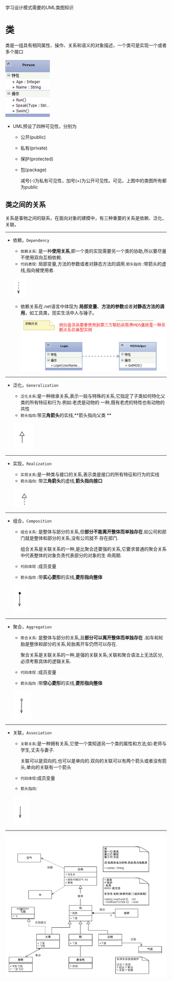 学习设计模式需要的UML类图知识

# 类

类是一组具有相同属性、操作、关系和语义的对象描述，一个类可是实现一个或者多个接口

![](https://raw.githubusercontent.com/JayChenFE/pic/master/20190503160656.png)

- UML预设了四种可见性，分别为

  - 公开(public)

  - 私有(private)

  - 保护(protected)

  - 包(package)

     减号(-)为私有可见性，加号(+)为公开可见性。可见，上图中的类图所有都为public

## 类之间的关系

关系是事物之间的联系，在面向对象的建模中，有三种重要的关系是依赖、泛化、关联。

----

- 依赖，`Dependency`
  - `依赖关系`: 是一种**使用关系**,即一个类的实现需要另一个类的协助,所以要尽量不使用双向互相依赖.
  - `代码表现`: 局部变量,方法的参数或者对静态方法的调用.`箭头指向` :带箭头的虚线,指向被使用者. 

  ![](https://raw.githubusercontent.com/JayChenFE/pic/master/design_pattern/006.png) 

  - 依赖关系在.net语言中体现为 **局部变量**、**方法的参数**或者**对静态方法的调用**，如工具类，现实生活中人与锤子。

    ![](https://raw.githubusercontent.com/JayChenFE/pic/master/20190503161245.png)

----

- 泛化，`Generalization`
  - `泛化关系`:是一种继承关系,表示一般与特殊的关系,它指定了子类如何特化父类的所有特征和行为.例如:老虎是动物的 一种,既有老虎的特性也有动物的共性
  - `箭头指向`:带**三角箭头**的实线,**箭头指向父类 **

  ![](https://raw.githubusercontent.com/JayChenFE/pic/master/design_pattern/001.png)

----

- 实现，`Realization`

  - `实现关系`:是一种类与接口的关系,表示类是接口的所有特征和行为的实线 
  - `箭头指向`: 带**三角箭头**的虚线,**箭头指向接口**

  ![](https://raw.githubusercontent.com/JayChenFE/pic/master/design_pattern/002.png)

----

- 组合，`Composition`

  - `组合关系`: 是整体与部分的关系,但**部分不能离开整体而单独存在**.如公司和部门就是整体和部分的关系,没有公司就不   存在部门.

    组合关系是关联关系的一种,是比聚合还要强的关系,它要求普通的聚合关系中代表整体的对象负责代表部分的对象的生 命周期.

  - `代码体现` :成员变量

  - `箭头指向` :带**实心菱形**的实线,**菱形指向整体**

  ![](https://raw.githubusercontent.com/JayChenFE/pic/master/design_pattern/003.png)

----

- 聚合，`Aggregation`

  - `聚合关系`: 是整体与部分的关系,且**部分可以离开整体而单独存在** .如车和轮胎是整体和部分的关系,轮胎离开车仍然可以存在.

    聚合关系是关联关系的一种,是强的关联关系;关联和聚合语法上无法区分,必须考察具体的逻辑关系.

  - `代码体现` :成员变量

  - `箭头指向` :带**空心菱形**的实线,**菱形指向整体**

  ![](https://raw.githubusercontent.com/JayChenFE/pic/master/design_pattern/004.png)

----

- 关联，`Association`

  - `关联关系`:是一种拥有关系,它使一个类知道另一个类的属性和方法;如:老师与学生,丈夫与妻子.

    关联可以是双向的,也可以是单向的.双向的关联可以有两个箭头或者没有箭头,单向的关联有一个箭头

  - `代码体现`:成员变量 

  - `箭头指向`:

  ![](https://raw.githubusercontent.com/JayChenFE/pic/master/design_pattern/005.png)

----

![](https://raw.githubusercontent.com/JayChenFE/pic/master/design_pattern/007.png) 

